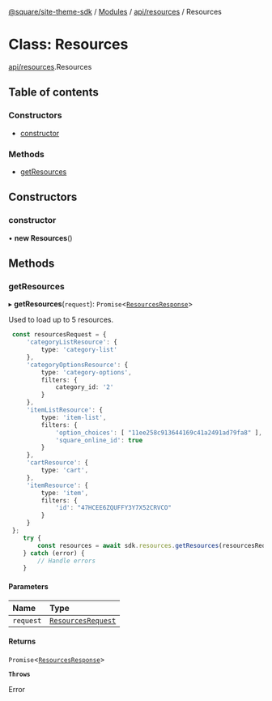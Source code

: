 [@square/site-theme-sdk](../GettingStarted.md) / [Modules](../modules.md) / [api/resources](../modules/api_resources.md) / Resources

# Class: Resources

[api/resources](../modules/api_resources.md).Resources

## Table of contents

### Constructors

- [constructor](api_resources.Resources.md#constructor)

### Methods

- [getResources](api_resources.Resources.md#getresources)

## Constructors

### constructor

• **new Resources**()

## Methods

### getResources

▸ **getResources**(`request`): `Promise`<[`ResourcesResponse`](../interfaces/types_api_resources.ResourcesResponse.md)\>

Used to load up to 5 resources.

```ts
 const resourcesRequest = {
     'categoryListResource': {
         type: 'category-list'
     },
     'categoryOptionsResource': {
         type: 'category-options',
         filters: {
             category_id: '2'
         }   
     },
     'itemListResource': {
         type: 'item-list',
         filters: {
             'option_choices': [ "11ee258c913644169c41a2491ad79fa8" ],
             'square_online_id': true
         }
     },
     'cartResource': {
         type: 'cart',
     },
     'itemResource': {
         type: 'item',
         filters: {
             'id': "47HCEE6ZQUFFY3Y7X52CRVCO"
         }
     }
 };
	try {
		const resources = await sdk.resources.getResources(resourcesRequest);
	} catch (error) {
		// Handle errors
	}
```

#### Parameters

| Name | Type |
| :------ | :------ |
| `request` | [`ResourcesRequest`](../interfaces/types_api_resources.ResourcesRequest.md) |

#### Returns

`Promise`<[`ResourcesResponse`](../interfaces/types_api_resources.ResourcesResponse.md)\>

**`Throws`**

Error
